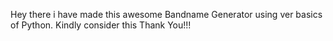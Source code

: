 Hey there i have made this awesome Bandname Generator using ver basics of Python. Kindly consider this Thank You!!!
